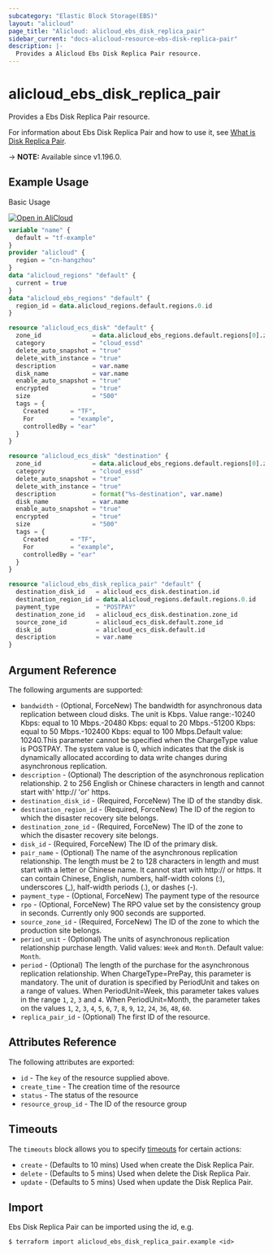 ```yaml
---
subcategory: "Elastic Block Storage(EBS)"
layout: "alicloud"
page_title: "Alicloud: alicloud_ebs_disk_replica_pair"
sidebar_current: "docs-alicloud-resource-ebs-disk-replica-pair"
description: |-
  Provides a Alicloud Ebs Disk Replica Pair resource.
---
```


# alicloud_ebs_disk_replica_pair

Provides a Ebs Disk Replica Pair resource.

For information about Ebs Disk Replica Pair and how to use it, see [What is Disk Replica Pair](https://www.alibabacloud.com/help/en/ecs/developer-reference/api-ebs-2021-07-30-creatediskreplicapair).

-> **NOTE:** Available since v1.196.0.

## Example Usage

Basic Usage

<div style="display: block;margin-bottom: 40px;"><div class="oics-button" style="float: right;position: absolute;margin-bottom: 10px;">
  <a href="https://api.aliyun.com/terraform?resource=alicloud_ebs_disk_replica_pair&exampleId=e7b6f5df-04a7-24cb-0d99-60580ff8c4a41b721f93&activeTab=example&spm=docs.r.ebs_disk_replica_pair.0.e7b6f5df04&intl_lang=EN_US" target="_blank">
    <img alt="Open in AliCloud" src="https://img.alicdn.com/imgextra/i1/O1CN01hjjqXv1uYUlY56FyX_!!6000000006049-55-tps-254-36.svg" style="max-height: 44px; max-width: 100%;">
  </a>
</div></div>

```terraform
variable "name" {
  default = "tf-example"
}
provider "alicloud" {
  region = "cn-hangzhou"
}
data "alicloud_regions" "default" {
  current = true
}
data "alicloud_ebs_regions" "default" {
  region_id = data.alicloud_regions.default.regions.0.id
}

resource "alicloud_ecs_disk" "default" {
  zone_id              = data.alicloud_ebs_regions.default.regions[0].zones[0].zone_id
  category             = "cloud_essd"
  delete_auto_snapshot = "true"
  delete_with_instance = "true"
  description          = var.name
  disk_name            = var.name
  enable_auto_snapshot = "true"
  encrypted            = "true"
  size                 = "500"
  tags = {
    Created      = "TF",
    For          = "example",
    controlledBy = "ear"
  }
}

resource "alicloud_ecs_disk" "destination" {
  zone_id              = data.alicloud_ebs_regions.default.regions[0].zones[1].zone_id
  category             = "cloud_essd"
  delete_auto_snapshot = "true"
  delete_with_instance = "true"
  description          = format("%s-destination", var.name)
  disk_name            = var.name
  enable_auto_snapshot = "true"
  encrypted            = "true"
  size                 = "500"
  tags = {
    Created      = "TF",
    For          = "example",
    controlledBy = "ear"
  }
}

resource "alicloud_ebs_disk_replica_pair" "default" {
  destination_disk_id   = alicloud_ecs_disk.destination.id
  destination_region_id = data.alicloud_regions.default.regions.0.id
  payment_type          = "POSTPAY"
  destination_zone_id   = alicloud_ecs_disk.destination.zone_id
  source_zone_id        = alicloud_ecs_disk.default.zone_id
  disk_id               = alicloud_ecs_disk.default.id
  description           = var.name
}
```

## Argument Reference

The following arguments are supported:
* `bandwidth` - (Optional, ForceNew) The bandwidth for asynchronous data replication between cloud disks. The unit is Kbps. Value range:-10240 Kbps: equal to 10 Mbps.-20480 Kbps: equal to 20 Mbps.-51200 Kbps: equal to 50 Mbps.-102400 Kbps: equal to 100 Mbps.Default value: 10240.This parameter cannot be specified when the ChargeType value is POSTPAY. The system value is 0, which indicates that the disk is dynamically allocated according to data write changes during asynchronous replication.
* `description` - (Optional) The description of the asynchronous replication relationship. 2 to 256 English or Chinese characters in length and cannot start with' http:// 'or' https.
* `destination_disk_id` - (Required, ForceNew) The ID of the standby disk.
* `destination_region_id` - (Required, ForceNew) The ID of the region to which the disaster recovery site belongs.
* `destination_zone_id` - (Required, ForceNew) The ID of the zone to which the disaster recovery site belongs.
* `disk_id` - (Required, ForceNew) The ID of the primary disk.
* `pair_name` - (Optional) The name of the asynchronous replication relationship. The length must be 2 to 128 characters in length and must start with a letter or Chinese name. It cannot start with http:// or https. It can contain Chinese, English, numbers, half-width colons (:), underscores (_), half-width periods (.), or dashes (-).
* `payment_type` - (Optional, ForceNew) The payment type of the resource
* `rpo` - (Optional, ForceNew) The RPO value set by the consistency group in seconds. Currently only 900 seconds are supported.
* `source_zone_id` - (Required, ForceNew) The ID of the zone to which the production site belongs.
* `period_unit` - (Optional) The units of asynchronous replication relationship purchase length. Valid values: `Week` and `Month`. Default value: `Month`.
* `period` - (Optional) The length of the purchase for the asynchronous replication relationship. When ChargeType=PrePay, this parameter is mandatory. The unit of duration is specified by PeriodUnit and takes on a range of values. When PeriodUnit=Week, this parameter takes values in the range `1`, `2`, `3` and `4`. When PeriodUnit=Month, the parameter takes on the values `1`, `2`, `3`, `4`, `5`, `6`, `7`, `8`, `9`, `12`, `24`, `36`, `48`, `60`.
* `replica_pair_id` - (Optional) The first ID of the resource.


## Attributes Reference

The following attributes are exported:
* `id` - The `key` of the resource supplied above.
* `create_time` - The creation time of the resource
* `status` - The status of the resource
* `resource_group_id` - The ID of the resource group


## Timeouts

The `timeouts` block allows you to specify [timeouts](https://www.terraform.io/docs/configuration-0-11/resources.html#timeouts) for certain actions:
* `create` - (Defaults to 10 mins) Used when create the Disk Replica Pair.
* `delete` - (Defaults to 5 mins) Used when delete the Disk Replica Pair.
* `update` - (Defaults to 5 mins) Used when update the Disk Replica Pair.

## Import

Ebs Disk Replica Pair can be imported using the id, e.g.

```shell
$ terraform import alicloud_ebs_disk_replica_pair.example <id>
```